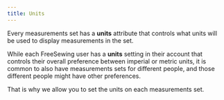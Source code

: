 ```yaml
---
title: Units
---
```


Every measurements set has a **units** attribute that controls what units will
be used to display measurements in the set.

While each FreeSewing user has a **units** setting in their account that
controls their overall preference between imperial or metric units, it is common
to also have measurements sets for different people, and those different people
might have other preferences.

That is why we allow you to set the units on each measurements set.

